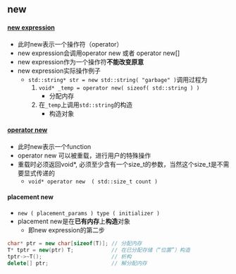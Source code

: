 ## new

#### [new expression](http://en.cppreference.com/w/cpp/language/new)
* 此时new表示一个操作符（operator）
* new expression会调用operator new 或者 operator new[]
* new expression作为一个操作符**不能改变原意**
* new expression实际操作例子
    * `std::string* str = new std::string( "garbage" )`调用过程为
        1. `void* _temp = operator new( sizeof( std::string ) )`
            * 分配内存
        2. 在`_temp`上调用`std::string`的构造
            * 构造对象

#### [operator new](http://en.cppreference.com/w/cpp/memory/new/operator_new)
* 此时new表示一个function
* operator new 可以被重载，进行用户的特殊操作
* 重载时必须返回void*, 必须至少含有一个size_t的参数，当然这个size_t是不需要显式传递的
    * `void* operator new  ( std::size_t count )`


#### placement new
* `new ( placement_params ) type ( initializer )`
* placement new是在**已有内存**上**构造**对象
    * 即new expression的第二步

``` c++
char* ptr = new char[sizeof(T)]; // 分配内存
T* tptr = new(ptr) T;            // 在已分配存储（“位置”）构造
tptr->~T();                      // 析构
delete[] ptr;                    // 解分配内存
```
